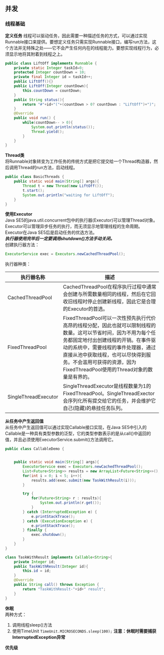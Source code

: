 ## 并发 ##
### 线程基础 ###
**定义任务** 
线程可以驱动任务，因此需要一种描述任务的方式，可以通过实现Runnable接口来提供。要想定义任务只需实现Runnable接口，编写run方法，这个方法并无特殊之处——它不会产生任何内在的线程能力。要想实现线程行为，必须显示地将其附着到线程之上。
```java
public class LiftOff implements Runnable {
    private static Integer taskId=0;
    protected Integer countDown = 10;
    private final Integer id = taskId++;
    public LiftOff(){}
    public LiftOff(Integer countDown){
        this.countDown = countDown;
    }
    public String status(){
        return "#"+id+"("+(countDown > 0? countDown : "LiftOff")+")";
    }
    @Override
    public void run() {
        while(countDown-- > 0){
            System.out.println(status());
            Thread.yield();
        }
    }
}
```
**Thread类**   
将Runnable对象转变为工作任务的传统方式是把它提交给一个Thread构造器，然后调用Thread的run方法，启动线程。
```java
public class BasicThreads {
    public static void main(String[] args){
        Thread t = new Thread(new LiftOff());
        t.start();
        System.out.println("waiting for LiftOff");
    }
}
```
**使用Executor**  
Java SE5的java.util.concurrent包中的执行器(Executor)可以管理Thread对象。Executor可以管理异步任务的执行，而无须显示地管理线程的生命周期。Executor在Java SE5后是启动任务的优选方法。  
***执行器使用完毕后一定要调用shutdown()方法手动关闭。***  
创建执行器方法：
```java
ExecutorService exec = Executors.newCachedThreadPool();
```  
执行器种类：  

执行器名称|描述 
---|---
CachedThreadPool|CachedThreadPool在程序执行过程中通常会创建与所需数量相同的线程，然后在它回收旧线程时停止创建新线程，因此它是合理的Executor的首选。   
FixedThreadPool|FixedThreadPool可以一次性预先执行代价高昂的线程分配，因此也就可以限制线程的数量。这可以节省时间，因为不用为每个任务都固定地付出创建线程的开销。在事件驱动的系统中，需要线程的事件处理器，通过直接从池中获取线程，也可以尽快得到服务。不会滥用可获得的资源，因为FixedThreadPool使用的Thread对象的数量是有界的。  
SingleThreadExecutor|SingleThreadExecutor是线程数量为1的FixedThreadPool。SingleThreadExector会序列化所有提交给它的任务，并会维护它自己(隐藏)的悬挂任务队列。  
  
**从任务中产生返回值**  
从任务中产生返回值可以通过实现Callable接口实现，在Java SE5中引入的Callable是一种具有类型参数的泛型，它的类型参数表示的是从call()中返回的值，并且必须使用ExecutorService.submit()方法调用它。
```java
public class CallableDemo {


    public static void main(String[] args){
        ExecutorService exec = Executors.newCachedThreadPool();
        List<Future<String>> results = new ArrayList<Future<String>>();
        for(int i = 0; i < 5; i++){
            results.add(exec.submit(new TaskWithResult(i)));
        }

        try {
            for(Future<String> r : results){
                System.out.println(r.get());
            }
        } catch (InterruptedException e) {
            e.printStackTrace();
        } catch (ExecutionException e) {
            e.printStackTrace();
        } finally {
            exec.shutdown();
        }
    }
}

class TaskWithResult implements Callable<String>{
    private Integer id;
    public TaskWithResult(Integer id){
        this.id = id;
    }
    @Override
    public String call() throws Exception {
        return "TaskWithResult-"+id+" result";
    }
}
```   

**休眠**  
两种方式：
1. 调用线程sleep()方法
2. 使用TimeUnit `TimeUnit.MICROSECONDS.sleep(100);`
**注意：休眠时需要捕获InterruptedException异常** 
 
**优先级**